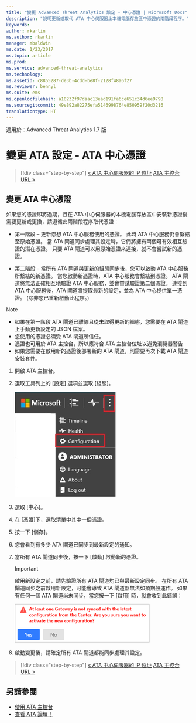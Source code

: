 ```yaml
---
title: "變更 Advanced Threat Analytics 設定 - 中心憑證 | Microsoft Docs"
description: "說明更新或取代 ATA 中心伺服器上本機電腦存放區中憑證的兩階段程序。"
keywords: 
author: rkarlin
ms.author: rkarlin
manager: mbaldwin
ms.date: 1/23/2017
ms.topic: article
ms.prod: 
ms.service: advanced-threat-analytics
ms.technology: 
ms.assetid: c8855287-de3b-4cdd-be8f-2128f48a6f27
ms.reviewer: bennyl
ms.suite: ems
ms.openlocfilehash: a10232f97daac13ead191fa6ce651c34d6ee9798
ms.sourcegitcommit: 49e892a82275efa5146998764e850959f20d3216
translationtype: HT
---
```

適用於︰Advanced Threat Analytics 1.7 版



# <a name="change-ata-configuration---ata-center-certificate"></a>變更 ATA 設定 - ATA 中心憑證

>[!div class="step-by-step"]
[« ATA 中心伺服器的 IP 位址](modifying-ata-config-centerip.md)
[ATA 主控台 URL »](modifying-ata-config-consoleurl.md)

## <a name="change-the-ata-center-certificate"></a>變更 ATA 中心憑證
如果您的憑證即將過期，且在 ATA 中心伺服器的本機電腦存放區中安裝新憑證後需要更新或更換，請遵循此兩階段程序取代憑證︰

-   第一階段 – 更新您想 ATA 中心服務使用的憑證。 此時 ATA 中心服務仍會繫結至原始憑證。 當 ATA 閘道同步處理其設定時，它們將擁有兩個可有效相互驗證的潛在憑證。 只要 ATA 閘道可以用原始憑證來連接，就不會嘗試新的憑證。

-   第二階段 – 當所有 ATA 閘道與更新的組態同步後，您可以啟動 ATA 中心服務所繫結的新憑證。 當您啟動新憑證時，ATA 中心服務會繫結到憑證。 ATA 閘道將無法正確相互地驗證 ATA 中心服務，並會嘗試驗證第二個憑證。 連接到 ATA 中心服務後，ATA 閘道將提取最新的設定，並為 ATA 中心提供單一憑證。 (除非您已重新啟動此程序。)

> [!NOTE]
> -   如果在第一階段 ATA 閘道已離線且從未取得更新的組態，您需要在 ATA 閘道上手動更新設定的 JSON 檔案。
> -   您使用的憑證必須受 ATA 閘道所信任。
> -   憑證也可用於 ATA 主控台，所以應符合 ATA 主控台位址以避免瀏覽器警告
> -   如果您需要在啟用新的憑證後部署新的 ATA 閘道，則需要再次下載 ATA 閘道安裝套件。

1.  開啟 ATA 主控台。

2.  選取工具列上的 [設定] 選項並選取 [組態]。

    ![ATA 組態設定圖示](media/ATA-config-icon.JPG)

3.  選取 [中心]。

4.  在 [憑證]下，選取清單中其中一個憑證。

5.  按一下 [儲存]。

6.  您會看到有多少 ATA 閘道已同步到最新設定的通知。

7.  當所有 ATA 閘道同步後，按一下 [啟動] 啟動新的憑證。
    >[!IMPORTANT]
    >啟用新設定之前，請先驗證所有 ATA 閘道均已與最新設定同步。 在所有 ATA 閘道同步之前啟用新設定，可能會導致 ATA 閘道器無法如預期般運作。 如果有任何一個 ATA 閘道尚未同步，當您按一下 [啟用] 時，就會收到此錯誤︰
    >
    >    ![ATA 閘道同步錯誤](media/ataGW-not-synced.png)

8.  啟動變更後，請確定所有 ATA 閘道都能同步處理其設定。

>[!div class="step-by-step"]
[« ATA 中心伺服器的 IP 位址](modifying-ata-config-centerip.md)
[ATA 主控台 URL »](modifying-ata-config-consoleurl.md)

## <a name="see-also"></a>另請參閱
- [使用 ATA 主控台](working-with-ata-console.md)
- [查看 ATA 論壇！](https://aka.ms/ata-forum)
